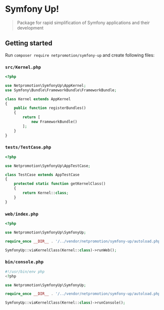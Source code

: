 # Symfony Up!

> Package for rapid simplification of Symfony applications and their development


## Getting started

Run `composer require netpromotion/symfony-up` and create following files:

### `src/Kernel.php`

```php
<?php 

use Netpromotion\SymfonyUp\AppKernel;
use Symfony\Bundle\FrameworkBundle\FrameworkBundle;

class Kernel extends AppKernel
{
    public function registerBundles()
    {
        return [
            new FrameworkBundle()
        ];
    }
}
```

### `tests/TestCase.php`

```php
<?php

use Netpromotion\SymfonyUp\AppTestCase;

class TestCase extends AppTestCase
{
    protected static function getKernelClass()
    {
        return Kernel::class;
    }
}
```

### `web/index.php`

```php
<?php

use Netpromotion\SymfonyUp\SymfonyUp;

require_once __DIR__ . '/../vendor/netpromotion/symfony-up/autoload.php';

SymfonyUp::viaKernelClass(Kernel::class)->runWeb();
```

### `bin/console.php`

```php
#!/usr/bin/env php
<?php

use Netpromotion\SymfonyUp\SymfonyUp;

require_once __DIR__ . '/../vendor/netpromotion/symfony-up/autoload.php';

SymfonyUp::viaKernelClass(Kernel::class)->runConsole();
```
